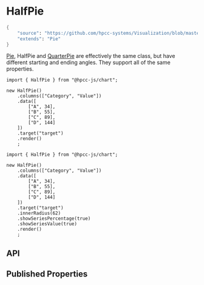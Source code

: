 # HalfPie

```meta
{
    "source": "https://github.com/hpcc-systems/Visualization/blob/master/packages/chart/src/HalfPie.ts#L3",
    "extends": "Pie"
}
```

[Pie](./Pie.md), HalfPie and [QuarterPie](./QuarterPie.md) are effectively the same class, but have different starting and ending angles. They support all of the same properties.
```sample-code
import { HalfPie } from "@hpcc-js/chart";

new HalfPie()
    .columns(["Category", "Value"])
    .data([
        ["A", 34],
        ["B", 55],
        ["C", 89],
        ["D", 144]
    ])
    .target("target")
    .render()
    ;
```
```sample-code
import { HalfPie } from "@hpcc-js/chart";

new HalfPie()
    .columns(["Category", "Value"])
    .data([
        ["A", 34],
        ["B", 55],
        ["C", 89],
        ["D", 144]
    ])
    .target("target")
    .innerRadius(62)
    .showSeriesPercentage(true)
    .showSeriesValue(true)
    .render()
    ;
```

## API

## Published Properties
```@hpcc-js/chart:HalfPie
```
